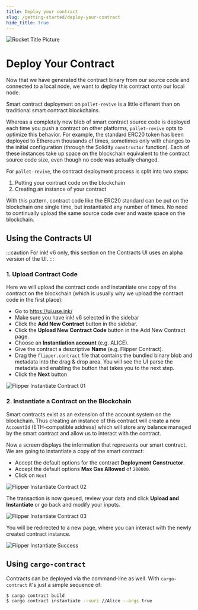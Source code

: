 ```yaml
---
title: Deploy your contract
slug: /getting-started/deploy-your-contract
hide_title: true
---
```


![Rocket Title Picture](/img/title/rocket.svg)

# Deploy Your Contract

Now that we have generated the contract binary from our source code and connected to a local node, we want
to deploy this contract onto our local node.

Smart contract deployment on `pallet-revive` is a little different than on traditional smart contract
blockchains.

Whereas a completely new blob of smart contract source code is deployed each time you push a
contract on other platforms, `pallet-revive` opts to optimize this behavior. For example, the standard
ERC20 token has been deployed to Ethereum thousands of times, sometimes only with changes to the
initial configuration (through the Solidity `constructor` function). Each of these instances take
up space on the blockchain equivalent to the contract source code size, even though no code was
actually changed.

For `pallet-revive`, the contract deployment process is split into two steps:

1. Putting your contract code on the blockchain
2. Creating an instance of your contract

With this pattern, contract code like the ERC20 standard can be put on the blockchain one single
time, but instantiated any number of times. No need to continually upload the same source code over
and waste space on the blockchain.

## Using the Contracts UI

:::caution
For ink! v6 only, this section on the Contracts UI uses an alpha version of the UI.
:::

### 1. Upload Contract Code

Here we will upload the contract code and instantiate one copy of the contract on the blockchain
(which is usually why we upload the contract code in the first place):

- Go to https://ui.use.ink/
- Make sure you have ink! v6 selected in the sidebar
- Click the **Add New Contract** button in the sidebar.
- Click the **Upload New Contract Code** button in the Add New Contract page.
- Choose an **Instantiation account** (e.g. ALICE).
- Give the contract a descriptive **Name** (e.g. Flipper Contract).
- Drag the `flipper.contract` file that contains the bundled binary blob and metadata into the drag
  & drop area. You will see the UI parse the metadata and enabling the button that takes you to the next step.
- Click the **Next** button

![Flipper Instantiate Contract 01](/img/contracts-ui-0.png)

### 2. Instantiate a Contract on the Blockchain

Smart contracts exist as an extension of the account system on the blockchain. Thus creating an
instance of this contract will create a new `AccountId` (ETH-compatible address) which will store any balance managed by the
smart contract and allow us to interact with the contract.

Now a screen displays the information that represents our smart contract. We are going to
instantiate a copy of the smart contract:

- Accept the default options for the contract **Deployment Constructor**.
- Accept the default options **Max Gas Allowed** of `200000`.
- Click on `Next`

![Flipper Instantiate Contract 02](/img/contracts-ui-1.png)

The transaction is now queued, review your data and click **Upload and Instantiate** or go back and modify your inputs.

![Flipper Instantiate Contract 03](/img/contracts-ui-2.png)

You will be redirected to a new page, where you can interact with the newly created contract instance.

![Flipper Instantiate Success](/img/contracts-ui-3.png)

## Using `cargo-contract`

Contracts can be deployed via the command-line as well. With `cargo-contract`
it's just a simple sequence of:

```bash
$ cargo contract build
$ cargo contract instantiate --suri //Alice --args true
```
